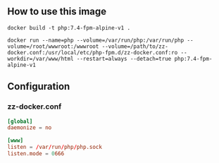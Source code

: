 ## How to use this image

`docker build -t php:7.4-fpm-alpine-v1 .`

`docker run --name=php --volume=/var/run/php:/var/run/php --volume=/root/wwwroot:/wwwroot --volume=/path/to/zz-docker.conf:/usr/local/etc/php-fpm.d/zz-docker.conf:ro --workdir=/var/www/html --restart=always --detach=true php:7.4-fpm-alpine-v1`

## Configuration

### zz-docker.conf
```zz-docker.conf
[global]
daemonize = no

[www]
listen = /var/run/php/php.sock
listen.mode = 0666
```

